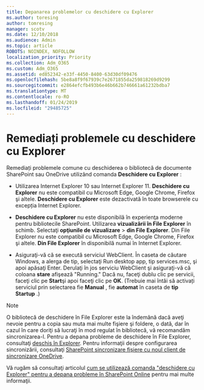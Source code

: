 ```yaml
---
title: Depanarea problemelor cu deschidere cu Explorer
ms.author: toresing
author: tomresing
manager: scotv
ms.date: 12/10/2018
ms.audience: Admin
ms.topic: article
ROBOTS: NOINDEX, NOFOLLOW
localization_priority: Priority
ms.collection: Adm_O365
ms.custom: Adm_O365
ms.assetid: ed852342-e33f-4450-8400-63d30df09476
ms.openlocfilehash: 5be8a8f9f67939c7e2671855da259818269d9299
ms.sourcegitcommit: e2864efcfb493b6e46b662b746661a61232bdba7
ms.translationtype: MT
ms.contentlocale: ro-RO
ms.lasthandoff: 01/24/2019
ms.locfileid: "29485725"
---
```

# <a name="fix-problems-with-open-with-explorer"></a>Remediați problemele cu deschidere cu Explorer

Remediați problemele comune cu deschiderea o bibliotecă de documente SharePoint sau OneDrive utilizând comanda **Deschidere cu Explorer** : 
  
- Utilizarea Internet Explorer 10 sau Internet Explorer 11. **Deschidere cu Explorer** nu este compatibil cu Microsoft Edge, Google Chrome, Firefox şi altele. **Deschidere cu Explorer** este dezactivată în toate browserele cu excepția Internet Explorer. 
    
- **Deschidere cu Explorer** nu este disponibilă în experienţa moderne pentru bibliotecile SharePoint. Utilizarea **vizualizării în File Explorer** în schimb. Selectaţi **opţiunile de vizualizare** \> **din File Explorer**. Din File Explorer nu este compatibil cu Microsoft Edge, Google Chrome, Firefox şi altele. **Din File Explorer** în disponibilă numai în Internet Explorer. 
    
- Asiguraţi-vă că se execută serviciul WebClient. În caseta de căutare Windows, a alerga de tip, selectaţi Run desktop app, tip services.msc, şi apoi apăsaţi Enter. Derulaţi în jos serviciu WebClient şi asiguraţi-vă că coloana **stare** afişează "Running." Dacă nu, faceţi dublu clic pe servicii, faceţi clic pe **Start**şi apoi faceţi clic pe **OK**. (Trebuie mai întâi să activați serviciul prin selectarea fie **Manual** , fie **automat** în caseta de **tip Startup** .) 
    
> [!NOTE]
> O bibliotecă de deschidere în File Explorer este la îndemână dacă aveţi nevoie pentru a copia sau muta mai multe fişiere şi foldere, o dată, dar în cazul în care doriţi să lucraţi în mod regulat în bibliotecă, vă recomandăm sincronizarea-l. Pentru a depana probleme de deschidere în File Explorer, consultaţi [deschis în Explorer](https://go.microsoft.com/fwlink/?linkid=871665). Pentru informaţii despre configurarea sincronizării, consultaţi [SharePoint sincronizare fişiere cu noul client de sincronizare OneDrive](https://go.microsoft.com/fwlink/?linkid=871666).
  
Vă rugăm să consultaţi articolul [cum se utilizează comanda "deschidere cu Explorer" pentru a depana probleme în SharePoint Online](https://support.office.com/en-us/article/How-to-use-the-Open-with-Explorer-command-to-troubleshoot-issues-in-SharePoint-Online-87155331-0c92-4224-a4c1-da5c21c4ade4) pentru mai multe informaţii. 
  

